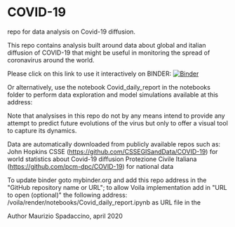 # COVID-19
repo for data analysis on Covid-19 diffusion.

This repo contains analysis built around data about global and italian diffusion of COVID-19 that might be useful in monitoring the spread of coronavirus around the world.

Please click on this link to use it interactively on BINDER:
[![Binder](https://mybinder.org/badge_logo.svg)](https://mybinder.org/v2/gh/mspadaccino/COVID-19/master?urlpath=%2Fvoila%2Frender%2Fnotebooks%2FCovid_daily_report.ipynb)

Or alternatively, use the notebook Covid_daily_report in the notebooks folder to perform data exploration and model simulations available at this address:


Note that analysises in this repo do not by any means intend to provide any attempt to predict future evolutions of the virus but only to offer a visual tool to capture its dynamics.

Data are automatically downloaded from publicly available repos such as:
John Hopkins CSSE (https://github.com/CSSEGISandData/COVID-19) for world statistics about Covid-19 diffusion
Protezione Civile Italiana (https://github.com/pcm-dpc/COVID-19) for national data

To update binder goto mybinder.org and add this repo address in the "GitHub repository name or URL";
to allow Voila implementation add in "URL to open (optional)" 
the following address:
/voila/render/notebooks/Covid_daily_report.ipynb as URL file in the 

Author Maurizio Spadaccino, april 2020
